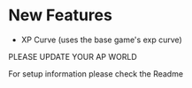 # New Features
- XP Curve (uses the base game's exp curve)

PLEASE UPDATE YOUR AP WORLD

For setup information please check the Readme